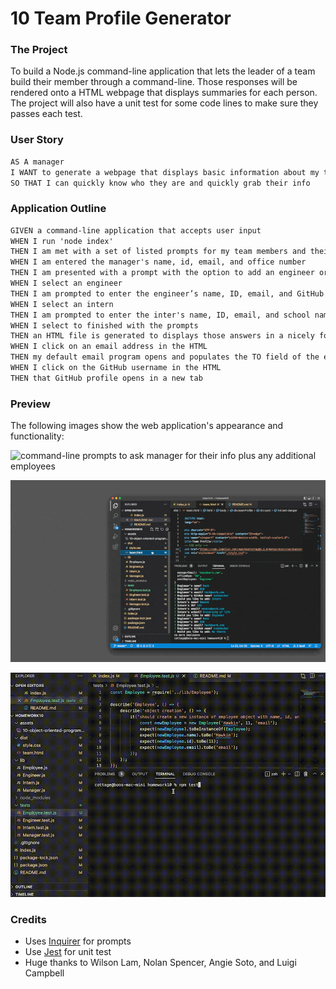 # 10 Team Profile Generator

### The Project

To build a Node.js command-line application that lets the leader of a team build their member through a command-line. Those responses will be rendered onto a HTML webpage that displays summaries for each person. The project will also have a unit test for some code lines to make sure they passes each test.

### User Story

```md
AS A manager
I WANT to generate a webpage that displays basic information about my team
SO THAT I can quickly know who they are and quickly grab their info
```

### Application Outline

```md
GIVEN a command-line application that accepts user input
WHEN I run 'node index'
THEN I am met with a set of listed prompts for my team members and their information
WHEN I am entered the manager's name, id, email, and office number
THEN I am presented with a prompt with the option to add an engineer or intern as an additional member, or finish the roster
WHEN I select an engineer
THEN I am prompted to enter the engineer’s name, ID, email, and GitHub username, and I am taken back to the options again
WHEN I select an intern
THEN I am prompted to enter the inter's name, ID, email, and school name, and I am taken back to the options again
WHEN I select to finished with the prompts
THEN an HTML file is generated to displays those answers in a nicely formatted way
WHEN I click on an email address in the HTML
THEN my default email program opens and populates the TO field of the email with the address
WHEN I click on the GitHub username in the HTML
THEN that GitHub profile opens in a new tab
```

### Preview

The following images show the web application's appearance and functionality:

![command-line prompts to ask manager for their info plus any additional employees](./assets/10-team-prompts.gif)

![Generated HTML from command-line prompts and answers](./assets/10-team-generateHTML.gif)

![Running the unit test from command-line, and showing all the tests passing](./assets/10-team-unit%20test.gif)


### Credits

* Uses [Inquirer](https://www.npmjs.com/package/inquirer) for prompts
* Use [Jest](https://www.npmjs.com/package/jest) for unit test
* Huge thanks to Wilson Lam, Nolan Spencer, Angie Soto, and Luigi Campbell